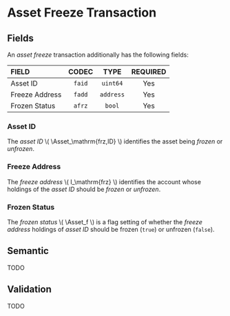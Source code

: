 $$
\newcommand \Asset {\mathrm{Asa}}
$$

# Asset Freeze Transaction

## Fields

An _asset freeze_ transaction additionally has the following fields:

| FIELD          | CODEC  |   TYPE    | REQUIRED |
|:---------------|:------:|:---------:|:--------:|
| Asset ID       | `faid` | `uint64`  |   Yes    |
| Freeze Address | `fadd` | `address` |   Yes    |
| Frozen Status  | `afrz` |  `bool`   |   Yes    |

### Asset ID

The _asset ID_ \\( \Asset_\mathrm{frz,ID} \\) identifies the asset being _frozen_
or _unfrozen_.

### Freeze Address

The _freeze address_ \\( I_\mathrm{frz} \\) identifies the account whose holdings
of the _asset ID_ should be _frozen_ or _unfrozen_.

### Frozen Status

The _frozen status_ \\( \Asset_f \\) is a flag setting of whether the _freeze address_
holdings of _asset ID_ should be frozen (`true`) or unfrozen (`false`).

## Semantic

TODO

## Validation

TODO
